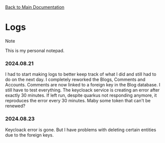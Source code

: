 [Back to Main Documentation](../README.md)
# Logs

> [!NOTE]
> This is my personal notepad. 

### 2024.08.21
I had to start making logs to better keep track of what I did and still had to do on the next day. 
I completely reworked the Blogs, Comments and Accounts. Comments are now linked to a foreign key in the Blog database. 
I still have to test everything. The keycloack service is creating an error after exactly 30 minutes. If left run, despite quarkus not responding anymore, it reproduces the error every 30 minutes. Maby some token that can't be renewed?

### 2024.08.23
Keycloack error is gone. But I have problems with deleting certain entities due to the foreign keys. 
